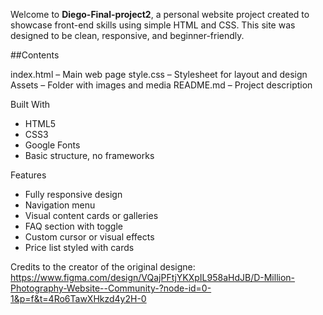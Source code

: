 Welcome to **Diego-Final-project2**, a personal website project created to showcase front-end skills using simple HTML and CSS. This site was designed to be clean, responsive, and beginner-friendly.

##Contents

index.html – Main web page
  style.css – Stylesheet for layout and design
  Assets – Folder with images and media
README.md – Project description

Built With

- HTML5
- CSS3
- Google Fonts
- Basic structure, no frameworks

Features

- Fully responsive design
- Navigation menu
- Visual content cards or galleries
- FAQ section with toggle
- Custom cursor or visual effects
- Price list styled with cards


Credits to the creator of the original designe: https://www.figma.com/design/VQajPFtjYKXpIL958aHdJB/D-Million-Photography-Website--Community-?node-id=0-1&p=f&t=4Ro6TawXHkzd4y2H-0
